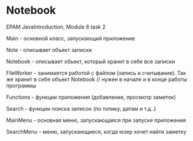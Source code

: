 # Notebook
 EPAM JavaIntroduction, Module 6 task 2
 
 Main - основной класс, запускающий приложение
 
 Note - описывает объект записки
 
 Notebook - описывает обьект, который хранит в себе все записки
 
 FileWorker - занимается работой с файлом (запись и считывание). Так же хранит в себе объект Notebook
   // нужен в начале и в конце работы программы
 
 Functions - функции приложения (добавление, просмотр заметок)
 
 Search - функции поиска записок (по топику, датам и т.д..)
 
 MainMenu - основная меню, запускающаяся при запуске приложения
 
 SearchMenu - меню, запускающиеся, когда юзер хочет найти заметку 
